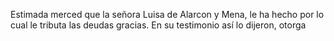 Estimada merced que la señora Luisa de Alarcon y Mena, le ha hecho por lo cual le tributa las deudas gracias. En su testimonio así lo dijeron, otorga